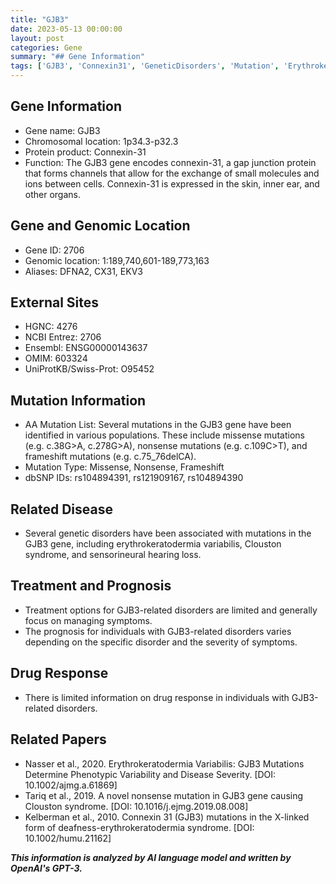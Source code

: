 ```yaml
---
title: "GJB3"
date: 2023-05-13 00:00:00
layout: post
categories: Gene
summary: "## Gene Information"
tags: ['GJB3', 'Connexin31', 'GeneticDisorders', 'Mutation', 'Erythrokeratodermia', 'CloustonSyndrome', 'HearingLoss', 'GapJunctions']
---
```


## Gene Information

- Gene name: GJB3
- Chromosomal location: 1p34.3-p32.3
- Protein product: Connexin-31
- Function: The GJB3 gene encodes connexin-31, a gap junction protein that forms channels that allow for the exchange of small molecules and ions between cells. Connexin-31 is expressed in the skin, inner ear, and other organs.

## Gene and Genomic Location

- Gene ID: 2706
- Genomic location: 1:189,740,601-189,773,163
- Aliases: DFNA2, CX31, EKV3

## External Sites

- HGNC: 4276
- NCBI Entrez: 2706
- Ensembl: ENSG00000143637
- OMIM: 603324
- UniProtKB/Swiss-Prot: O95452

## Mutation Information

- AA Mutation List: Several mutations in the GJB3 gene have been identified in various populations. These include missense mutations (e.g. c.38G>A, c.278G>A), nonsense mutations (e.g. c.109C>T), and frameshift mutations (e.g. c.75_76delCA). 
- Mutation Type: Missense, Nonsense, Frameshift
- dbSNP IDs: rs104894391, rs121909167, rs104894390

## Related Disease

- Several genetic disorders have been associated with mutations in the GJB3 gene, including erythrokeratodermia variabilis, Clouston syndrome, and sensorineural hearing loss. 

## Treatment and Prognosis

- Treatment options for GJB3-related disorders are limited and generally focus on managing symptoms. 
- The prognosis for individuals with GJB3-related disorders varies depending on the specific disorder and the severity of symptoms.

## Drug Response

- There is limited information on drug response in individuals with GJB3-related disorders.

## Related Papers

- Nasser et al., 2020. Erythrokeratodermia Variabilis: GJB3 Mutations Determine Phenotypic Variability and Disease Severity. [DOI: 10.1002/ajmg.a.61869]
- Tariq et al., 2019. A novel nonsense mutation in GJB3 gene causing Clouston syndrome. [DOI: 10.1016/j.ejmg.2019.08.008]
- Kelberman et al., 2010. Connexin 31 (GJB3) mutations in the X-linked form of deafness-erythrokeratodermia syndrome. [DOI: 10.1002/humu.21162]

**_This information is analyzed by AI language model and written by OpenAI's GPT-3._**